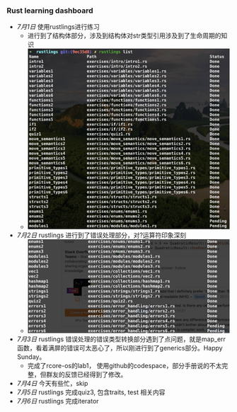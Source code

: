 ### Rust learning dashboard

- *7月1日*  使用rustlings进行练习
  - 进行到了结构体部分，涉及到结构体对str类型引用涉及到了生命周期的知识
  - ![screenshot](./images/ScreenShot_2022-07-01_at_16.11.02.jpg)
- *7月2日* rustlings 进行到了错误处理部分，对?运算符印象深刻
  - ![screenshot](./images/ScreenShot_2022-07-02_at_17.44.42.jpg)
- *7月3日* rustlings 错误处理的错误类型转换部分遇到了点问题，就是map_err函数，看着满屏的错误可太恶心了，所以刚进行到了generics部分。Happy Sunday。
  - 完成了rcore-os的lab1， 使用github的codespace，部分手册说的不太完整，但群友的反馈已经得到了修改。
- *7月4日* 今天有些忙，skip
- *7月5日* rustlings 完成quiz3, 包含traits, test 相关内容
- *7月6日* rustlings 完成iterator
